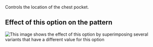 Controls the location of the chest pocket.

## Effect of this option on the pattern

![This image shows the effect of this option by superimposing several variants that have a different value for this option](carlton\_chestpocketplacement\_sample.svg "Effect of this option on the pattern")
